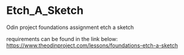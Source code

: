 # Etch_A_Sketch

Odin project foundations assignment etch a sketch

requirements can be found in the link below:
https://www.theodinproject.com/lessons/foundations-etch-a-sketch

